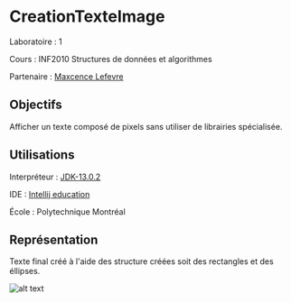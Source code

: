 # CreationTexteImage
Laboratoire : 1

Cours : INF2010 Structures de données et algorithmes

Partenaire : [Maxcence Lefevre](https://github.com/Solonioka)


## Objectifs
Afficher un texte composé de pixels sans utiliser de librairies spécialisée.

## Utilisations
Interpréteur : [JDK-13.0.2](https://www.oracle.com/java/technologies/javase-jdk13-downloads.html)

IDE : [Intellij education](https://www.jetbrains.com/fr-fr/idea/download/#section=windows)

École : Polytechnique Montréal

## Représentation
Texte final créé à l'aide des structure créées soit des rectangles et des éllipses.

![alt text](https://github.com/TritzA/CreationTexteImage/blob/master/image.jpg)
